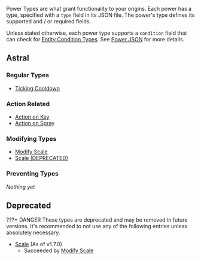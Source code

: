 Power Types are what grant functionality to your origins.
Each power has a type, specified with a `type` field in its JSON file. The power's type defines its supported and / or required fields.

Unless stated otherwise, each power type supports a `condition` field that can check for [Entity Condition Types](https://origins.readthedocs.io/en/1.10.0/types/entity_condition_types/).
See [Power JSON](https://origins.readthedocs.io/en/1.10.0/json/power/) for more details.

## Astral

### Regular Types

- [Ticking Cooldown](ticking_cooldown.md)

### Action Related

- [Action on Key](action_on_key.md)
- [Action on Spray](action_on_spray.md)

### Modifying Types

- [Modify Scale](modify_scale.md)
- [Scale (DEPRECATED)](scale.md)

### Preventing Types

*Nothing yet*

## Deprecated

???+ DANGER
    These types are deprecated and may be removed in future versions.
    It's recommended to not use any of the following entries unless absolutely necessary.

- [Scale](scale.md) (As of v1.7.0)
    - Succeeded by [Modify Scale](modify_scale.md)
